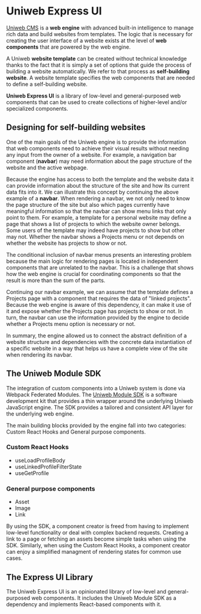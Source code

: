 # Uniweb Express UI

[Uniweb CMS](https://uniwebcms.com) is a **web engine** with advanced built-in intelligence to manage rich data and build websites from templates. The logic that is necessary for creating the user interface of a website exists at the level of **web components** that are powered by the web engine.

A Uniweb **website template** can be created without technical knowledge thanks to the fact that it is simply a set of options that guide the process of building a website automatically. We refer to that process as **self-building website**. A website template specifies the web components that are needed to define a self-building website.

**Uniweb Express UI** is a library of low-level and general-purposed web components that can be used to create collections of higher-level and/or specialized components.

## Designing for self-building websites

One of the main goals of the Uniweb engine is to provide the information that web components need to achieve their visual results without needing any input from the owner of a website. For example, a navigation bar component (**navbar**) may need information about the page structure of the website and the active webpage.

Because the engine has access to both the template and the website data it can provide information about the structure of the site and how its current data fits into it. We can illustrate this concept by continuing the above example of a **navbar**. When rendering a navbar, we not only need to know the page structure of the site but also which pages currently have meaningful information so that the navbar can show menu links that only point to them. For example, a template for a personal website may define a page that shows a list of projects to which the website owner belongs. Some users of the template may indeed have projects to show but other may not. Whether the navbar shows a Projects menu or not depends on whether the website has projects to show or not.

The conditional inclusion of navbar menus presents an interesting problem because the main logic for rendering pages is located in independent components that are unrelated to the navbar. This is a challenge that shows how the web engine is crucial for coordinating components so that the result is more than the sum of the parts.

Continuing our navbar example, we can assume that the template defines a Projects page with a component that requires the data of "linked projects". Because the web engine is aware of this dependency, it can make it use of it and expose whether the Projects page has projects to show or not. In turn, the navbar can use the information provided by the engine to decide whether a Projects menu option is necessary or not.

In summary, the engine allowed us to connect the abstract definition of a website structure and dependencies with the concrete data instantiation of a specific website in a way that helps us have a complete view of the site when rendering its navbar.

## The Uniweb Module SDK

The integration of custom components into a Uniweb system is done via Webpack Federated Modules. The [Uniweb Module SDK](https://github.com/uniwebcms/uniweb-module-sdk) is a software development kit that provides a thin wrapper around the underlying Uniweb JavaScript engine. The SDK provides a tailored and consistent API layer for the underlying web engine.

The main building blocks provided by the engine fall into two categories: Custom React Hooks and General purpose components.

### Custom React Hooks

- useLoadProfileBody
- useLinkedProfileFilterState
- useGetProfile

### General purpose components

- Asset
- Image
- Link

By using the SDK, a component creator is freed from having to implement low-level functionality or deal with complex backend requests. Creating a link to a page or fetching an assets become simple tasks when using the SDK. Similarly, when using the Custom React Hooks, a component creator can enjoy a simplified managment of rendering states for common use cases.

## The Express UI Library

The Uniweb Express UI is an opinionated library of low-level and general-purposed web components. It includes the Uniweb Module SDK as a dependency and implements React-based components with it.
